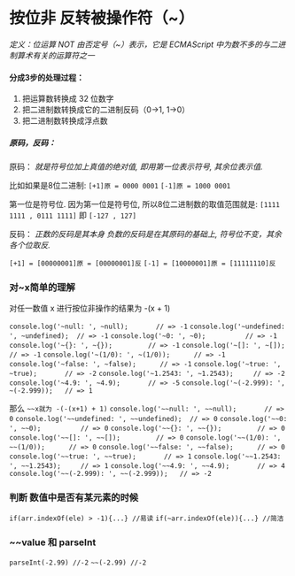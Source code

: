 # 按位非 反转被操作符（~）

_定义：位运算 NOT 由否定号（~）表示，它是 ECMAScript 中为数不多的与二进制算术有关的运算符之一_

#### 分成3步的处理过程：

1. 把运算数转换成 32 位数字
2. 把二进制数转换成它的二进制反码（0->1, 1->0）
3. 把二进制数转换成浮点数

##### 原码，反码：
原码：
_就是符号位加上真值的绝对值, 即用第一位表示符号, 其余位表示值._ 

比如如果是8位二进制:
`[+1]原 = 0000 0001`
`[-1]原 = 1000 0001`

第一位是符号位. 因为第一位是符号位, 所以8位二进制数的取值范围就是:
`[1111 1111 , 0111 1111]`
即
`[-127 , 127]`

反码：
_正数的反码是其本身
负数的反码是在其原码的基础上, 符号位不变，其余各个位取反._

`[+1] = [00000001]原 = [00000001]反`
`[-1] = [10000001]原 = [11111110]反`

### 对~x简单的理解 
对任一数值 x 进行按位非操作的结果为 -(x + 1)

`console.log('~null: ', ~null);       // => -1`
`console.log('~undefined: ', ~undefined);  // => -1`
`console.log('~0: ', ~0);          // => -1`
`console.log('~{}: ', ~{});         // => -1`
`console.log('~[]: ', ~[]);         // => -1`
`console.log('~(1/0): ', ~(1/0));      // => -1`
`console.log('~false: ', ~false);      // => -1`
`console.log('~true: ', ~true);       // => -2`
`console.log('~1.2543: ', ~1.2543);     // => -2`
`console.log('~4.9: ', ~4.9);       // => -5`
`console.log('~(-2.999): ', ~(-2.999));   // => 1`

那么  `~~x就为 -(-(x+1) + 1)`
`console.log('~~null: ', ~~null);       // => 0`
`console.log('~~undefined: ', ~~undefined);  // => 0`
`console.log('~~0: ', ~~0);          // => 0`
`console.log('~~{}: ', ~~{});         // => 0`
`console.log('~~[]: ', ~~[]);         // => 0`
`console.log('~~(1/0): ', ~~(1/0));      // => 0`
`console.log('~~false: ', ~~false);      // => 0`
`console.log('~~true: ', ~~true);       // => 1`
`console.log('~~1.2543: ', ~~1.2543);     // => 1`
`console.log('~~4.9: ', ~~4.9);       // => 4`
`console.log('~~(-2.999): ', ~~(-2.999));   // => -2`

### 判断 数值中是否有某元素的时候
`if(arr.indexOf(ele) > -1){...} //易读`
`if(~arr.indexOf(ele)){...} //简洁`

### \~~value 和 parseInt

`parseInt(-2.99) //-2`
`~~(-2.99) //-2`
